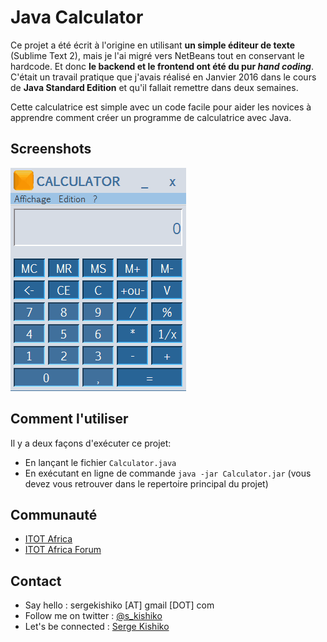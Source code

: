 # Java Calculator
Ce projet a été écrit à l'origine en utilisant **un simple éditeur de texte** (Sublime Text 2), mais je l'ai migré vers NetBeans tout en conservant le hardcode. Et donc **le backend et le frontend ont été du pur *hand coding***. C'était un travail pratique que j'avais réalisé en Janvier 2016 dans le cours de **Java Standard Edition** et qu'il fallait remettre dans deux semaines.

Cette calculatrice est simple avec un code facile pour aider les novices à apprendre comment créer un programme de calculatrice avec Java.

## Screenshots
![Démonstration de l'application](demo/animation.gif)

## Comment l'utiliser
Il y a deux façons d'exécuter ce projet:
- En lançant le fichier ```Calculator.java```
- En exécutant en ligne de commande ```java -jar Calculator.jar``` (vous devez vous retrouver dans le repertoire principal du projet)

## Communauté
- [ITOT Africa](https://itotafrica.com/)
- [ITOT Africa Forum](https://itotafrica.com/forum)

## Contact
- Say hello : sergekishiko [AT] gmail [DOT] com
- Follow me on twitter : [@s_kishiko](https://twitter.com/s_kishiko)
- Let's be connected : [Serge Kishiko](https://linkedin.com/in/serge-kishiko/)